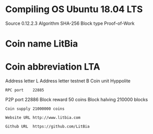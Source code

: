 # Compiling OS	Ubuntu 18.04 LTS
Source 	0.12.2.3
Algorithm	SHA-256
Block type	Proof-of-Work
# Coin name	LitBia
# Coin abbreviation	LTA
Address letter	L
Address letter testnet	B
Coin unit	Hyppolite
```
RPC port	22885
```
P2P port	22886
Block reward	50 coins
Block halving	210000 blocks
```
Coin supply	21000000 coins
```
```
Website URL	http://www.litbia.com
```
```
Github URL	https://github.com/LitBia
```
